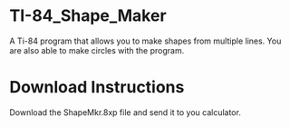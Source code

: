 # TI-84_Shape_Maker
A Ti-84  program that allows you to make shapes from multiple lines. You are also able to make circles with the program.

# Download Instructions
Download the ShapeMkr.8xp file and send it to you calculator.
